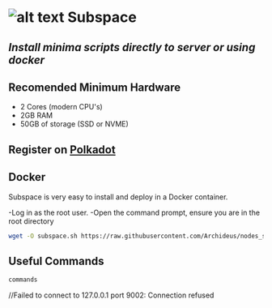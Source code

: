 # ![alt text](https://assets.website-files.com/61526a2af87a54e565b0ae92/6155fc8597a1468aa6dfba07_Group%20201.svg) Subspace
## _Install minima scripts directly to server or using docker_

## Recomended Minimum Hardware

- 2 Cores (modern CPU's)
- 2GB RAM
- 50GB of storage (SSD or NVME)

## Register on [Polkadot](https://polkadot.js.org/apps/?rpc=wss%3A%2F%2Ffarm-rpc.subspace.network%2Fws#/accounts)

## Docker

Subspace is very easy to install and deploy in a Docker container.

-Log in as the root user.
-Open the command prompt, ensure you are in the root directory

```sh
wget -O subspace.sh https://raw.githubusercontent.com/Archideus/nodes_scripts/main/Subspace/docker.sh && chmod +x subspace.sh && sudo ./subspace.sh
```


## Useful Commands

```sh
commands
```

//Failed to connect to 127.0.0.1 port 9002: Connection refused